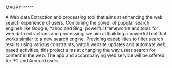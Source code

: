 MAGPY
^^^^^

A Web data Extraction and processing tool that aims at enhancing the web search experience of users.
Combining the power of popular search engines like Google, Yahoo and Bing, powerful frameworks and tools for web data extractions and processing, we aim at building a powerful tool that works similar to a new search engine. Providing capabilities to filter search results using various constraints, watch website updates and automate web based activities, this project aims at changing the way users search for content in the web.
The app and accompanying web service will be offered for PC and Android users
